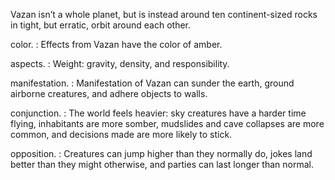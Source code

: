 Vazan isn’t a whole planet, but is instead around ten continent-sized rocks in tight, but erratic, orbit around each other.

color.
: Effects from Vazan have the color of <span class="text-[#e47406]">amber</span>.

aspects.
: Weight: gravity, density, and responsibility.

manifestation.
: Manifestation of Vazan can sunder the earth, ground airborne creatures, and adhere objects to walls.

conjunction.
: The world feels heavier: sky creatures have a harder time flying, inhabitants are more somber, mudslides and cave collapses are more common, and decisions made are more likely to stick.

opposition.
: Creatures can jump higher than they normally do, jokes land better than they might otherwise, and parties can last longer than normal.
